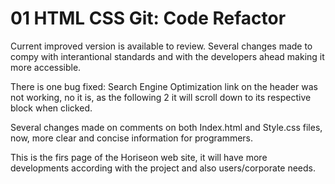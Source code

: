 # 01 HTML CSS Git: Code Refactor

Current improved version is available to review. Several changes made to
compy with interantional standards and with the developers ahead making it
more accessible.

There is one bug fixed: Search Engine Optimization link on the header was not
working, no it is, as the following 2 it will scroll down to its respective block
when clicked.

Several changes made on comments on both Index.html and Style.css files, now,
more clear and concise information for programmers.

This is the firs page of the Horiseon web site, it will have more developments
according with the project and also users/corporate needs.
